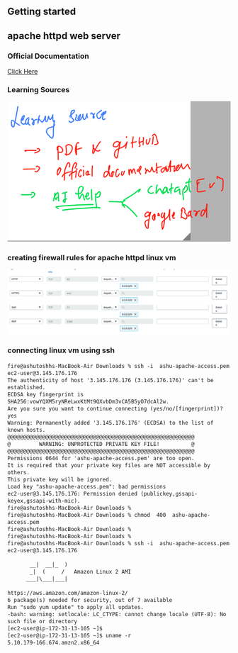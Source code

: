 ## Getting started

## apache httpd web server 

### Official Documentation

[Click Here](https://httpd.apache.org/docs/2.4/)

### Learning Sources 

<img src="ls.png">

### creating firewall rules for apache httpd linux vm 

<img src="firewall.png">

### connecting linux vm using ssh 

```
fire@ashutoshhs-MacBook-Air Downloads % ssh -i  ashu-apache-access.pem   ec2-user@3.145.176.176
The authenticity of host '3.145.176.176 (3.145.176.176)' can't be established.
ECDSA key fingerprint is SHA256:vowYQXM5ryNReLwxKtMt9QXvbDm3vCA5B5yO7dcAl2w.
Are you sure you want to continue connecting (yes/no/[fingerprint])? yes
Warning: Permanently added '3.145.176.176' (ECDSA) to the list of known hosts.
@@@@@@@@@@@@@@@@@@@@@@@@@@@@@@@@@@@@@@@@@@@@@@@@@@@@@@@@@@@
@         WARNING: UNPROTECTED PRIVATE KEY FILE!          @
@@@@@@@@@@@@@@@@@@@@@@@@@@@@@@@@@@@@@@@@@@@@@@@@@@@@@@@@@@@
Permissions 0644 for 'ashu-apache-access.pem' are too open.
It is required that your private key files are NOT accessible by others.
This private key will be ignored.
Load key "ashu-apache-access.pem": bad permissions
ec2-user@3.145.176.176: Permission denied (publickey,gssapi-keyex,gssapi-with-mic).
fire@ashutoshhs-MacBook-Air Downloads % 
fire@ashutoshhs-MacBook-Air Downloads % chmod  400  ashu-apache-access.pem 
fire@ashutoshhs-MacBook-Air Downloads % 
fire@ashutoshhs-MacBook-Air Downloads % 
fire@ashutoshhs-MacBook-Air Downloads % ssh -i  ashu-apache-access.pem   ec2-user@3.145.176.176

       __|  __|_  )
       _|  (     /   Amazon Linux 2 AMI
      ___|\___|___|

https://aws.amazon.com/amazon-linux-2/
6 package(s) needed for security, out of 7 available
Run "sudo yum update" to apply all updates.
-bash: warning: setlocale: LC_CTYPE: cannot change locale (UTF-8): No such file or directory
[ec2-user@ip-172-31-13-105 ~]$ 
[ec2-user@ip-172-31-13-105 ~]$ uname -r
5.10.179-166.674.amzn2.x86_64

```


